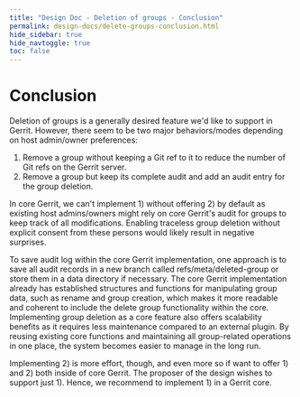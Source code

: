 ```yaml
---
title: "Design Doc - Deletion of groups - Conclusion"
permalink: design-docs/delete-groups-conclusion.html
hide_sidebar: true
hide_navtoggle: true
toc: false
---
```


# Conclusion

Deletion of groups is a generally desired feature we'd like to support in
Gerrit. However, there seem to be two major behaviors/modes depending on host
admin/owner preferences:
1) Remove a group without keeping a Git ref to it to reduce the number of Git
refs on the Gerrit server.
2) Remove a group but keep its complete audit and add an audit entry for the
group deletion.

In core Gerrit, we can't implement 1) without offering 2) by default as existing
host admins/owners might rely on core Gerrit's audit for groups to keep
track of all modifications. Enabling traceless group deletion without explicit
consent from these persons would likely result in negative surprises.

To save audit log within the core Gerrit implementation, one approach is
to save all audit records in a new branch called refs/meta/deleted-group or store
them in a data directory if necessary. The core Gerrit implementation
already has established structures and functions for manipulating group data, such
as rename and group creation, which makes it more readable and coherent to include
the delete group functionality within the core.
Implementing group deletion as a core feature also offers scalability benefits as
it requires less maintenance compared to an external plugin. By reusing existing
core functions and maintaining all group-related operations in one place, the
system becomes easier to manage in the long run.

Implementing 2) is more effort, though, and even more so if want to offer 1)
and 2) both inside of core Gerrit. The proposer of the design wishes to support
just 1). Hence, we recommend to implement 1) in a Gerrit core.
